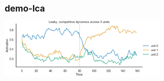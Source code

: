 # demo-lca

<img src="https://github.com/qihongl/demo-lca/blob/master/imgs/temp_dyn.png" alt="lca dyanmics">


